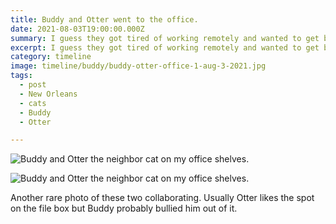 ```yaml
---
title: Buddy and Otter went to the office.
date: 2021-08-03T19:00:00.000Z
summary: I guess they got tired of working remotely and wanted to get back to the office.
excerpt: I guess they got tired of working remotely and wanted to get back to the office.
category: timeline
image: timeline/buddy/buddy-otter-office-1-aug-3-2021.jpg
tags:
  - post 
  - New Orleans
  - cats
  - Buddy
  - Otter

---
```


![Buddy and Otter the neighbor cat on my office shelves.](/static/img/timeline/buddy/buddy-otter-office-1-aug-3-2021.jpg )

![Buddy and Otter the neighbor cat on my office shelves.](/static/img/timeline/buddy/buddy-otter-office-1-aug-3-2021.jpg)

Another rare photo of these two collaborating. Usually Otter likes the spot on the file box but Buddy probably bullied him out of it.
